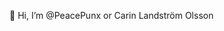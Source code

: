 👋 Hi, I’m @PeacePunx or Carin Landström Olsson

<!---
PeacePunx/PeacePunx is a ✨ special ✨ repository because its `README.md` (this file) appears on your GitHub profile.
You can click the Preview link to take a look at your changes.
--->
